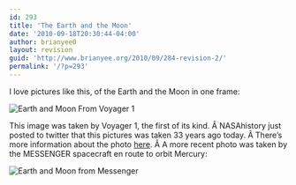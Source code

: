 ```yaml
---
id: 293
title: 'The Earth and the Moon'
date: '2010-09-18T20:30:44-04:00'
author: brianyee0
layout: revision
guid: 'http://www.brianyee.org/2010/09/284-revision-2/'
permalink: '/?p=293'
---
```


I love pictures like this, of the Earth and the Moon in one frame:

![](https://i0.wp.com/photojournal.jpl.nasa.gov/jpegMod/PIA00013_modest.jpg?resize=342%2C478 "Earth and Moon From Voyager 1")

This image was taken by Voyager 1, the first of its kind. Â NASAhistory just posted to twitter that this pictures was taken 33 years ago today. Â There’s more information about the photo [here](http://visibleearth.nasa.gov/view_rec.php?id=546). Â A more recent photo was taken by the MESSENGER spacecraft en route to orbit Mercury:

![](https://i0.wp.com/apod.nasa.gov/apod/image/1009/earthmoon_messenger_big.png?resize=611%2C614 "Earth and Moon from Messenger")